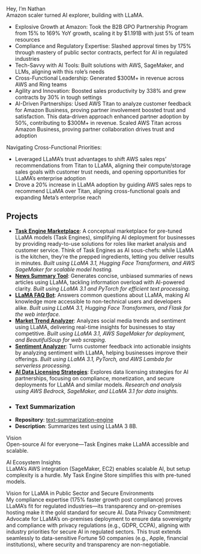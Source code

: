 Hey, I’m Nathan  
Amazon scaler turned AI explorer, building with LLaMA.


- Explosive Growth at Amazon: Took the B2B GPO Partnership Program from 15% to 169% YoY growth, scaling it by $1.191B with just 5% of team resources
- Compliance and Regulatory Expertise: Slashed approval times by 175% through mastery of public sector contracts, perfect for AI in regulated industries
- Tech-Savvy with AI Tools: Built solutions with AWS, SageMaker, and LLMs, aligning with this role’s needs
- Cross-Functional Leadership: Generated $300M+ in revenue across AWS and Ring teams
- Agility and Innovation: Boosted sales productivity by 338% and grew contracts by 30% in tough settings
- AI-Driven Partnerships: Used AWS Titan to analyze customer feedback for Amazon Business, proving partner involvement boosted trust and satisfaction. This data-driven approach enhanced partner adoption by 50%, contributing to $300M+ in revenue. Scaled AWS Titan across Amazon Business, proving partner collaboration drives trust and adoption

Navigating Cross-Functional Priorities: 
- Leveraged LLaMA’s trust advantages to shift AWS sales reps’ recommendations from Titan to LLaMA, aligning their compute/storage sales goals with customer trust needs, and opening opportunities for LLaMA’s enterprise adoption
- Drove a 20% increase in LLaMA adoption by guiding AWS sales reps to recommend LLaMA over Titan, aligning cross-functional goals and expanding Meta’s enterprise reach

## Projects
- **[Task Engine Marketplace](https://github.com/onepequity/llama-task-engine-marketplace)**: A conceptual marketplace for pre-tuned LLaMA models (Task Engines), simplifying AI deployment for businesses by providing ready-to-use solutions for roles like market analysis and customer service. Think of Task Engines as AI sous-chefs: while LLaMA is the kitchen, they’re the prepped ingredients, letting you deliver results in minutes.  _Built using LLaMA 3.1, Hugging Face Transformers, and AWS SageMaker for scalable model hosting._
- **[News Summary Tool](https://github.com/onepequity/news-summary-tool)**: Generates concise, unbiased summaries of news articles using LLaMA, tackling information overload with AI-powered clarity. _Built using LLaMA 3.1 and PyTorch for efficient text processing._
- **[LLaMA FAQ Bot](https://github.com/onepequity/llama-faq-bot)**: Answers common questions about LLaMA, making AI knowledge more accessible to non-technical users and developers alike. _Built using LLaMA 3.1, Hugging Face Transformers, and Flask for the web interface._
- **[Market Trend Analyzer](https://github.com/onepequity/llama-market-trend-analyzer)**: Analyzes social media trends and sentiment using LLaMA, delivering real-time insights for businesses to stay competitive. _Built using LLaMA 3.1, AWS SageMaker for deployment, and BeautifulSoup for web scraping._
- **[Sentiment Analyzer](https://github.com/onepequity/llama-sentiment-analyzer)**: Turns customer feedback into actionable insights by analyzing sentiment with LLaMA, helping businesses improve their offerings. _Built using LLaMA 3.1, PyTorch, and AWS Lambda for serverless processing._
- **[AI Data Licensing Strategies](https://github.com/onepequity/ai-data-licensing-strategies)**: Explores data licensing strategies for AI partnerships, focusing on compliance, monetization, and secure deployments for LLaMA and similar models. _Research and analysis using AWS Bedrock, SageMaker, and LLaMA 3.1 for data insights._
- ### Text Summarization
- **Repository**: [text-summarization-engine](https://github.com/onepequity/text-summarization-engine)
- **Description**: Summarizes text using LLaMA 3 8B.

Vision  
Open-source AI for everyone—Task Engines make LLaMA accessible and scalable.

AI Ecosystem Insights  
LLaMA’s AWS integration (SageMaker, EC2) enables scalable AI, but setup complexity is a hurdle. My Task Engine Store simplifies this with pre-tuned models.

Vision for LLaMA in Public Sector and Secure Environments  
My compliance expertise (175% faster growth post compliance) proves LLaMA’s fit for regulated industries—its transparency and on-premises hosting make it the gold standard for secure AI. 
Data Privacy Commitment: Advocate for LLaMA’s on-premises deployment to ensure data sovereignty and compliance with privacy regulations (e.g., GDPR, CCPA), aligning with industry priorities for secure AI in regulated sectors. This trust extends seamlessly to data-sensitive Fortune 50 companies (e.g., Apple, financial institutions), where security and transparency are non-negotiable.
